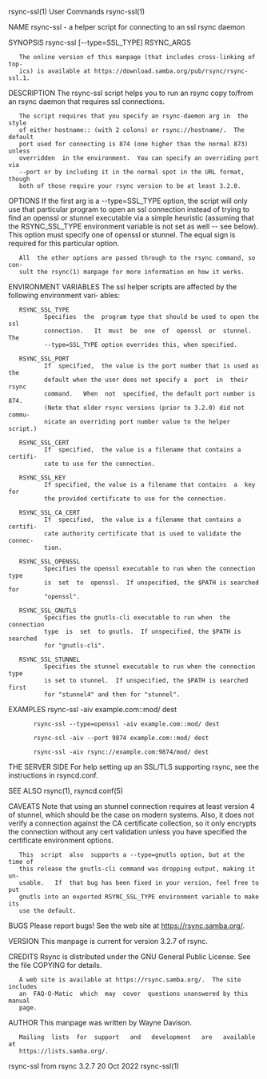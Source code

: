 rsync-ssl(1)                     User Commands                    rsync-ssl(1)

NAME
       rsync-ssl - a helper script for connecting to an ssl rsync daemon

SYNOPSIS
       rsync-ssl [--type=SSL_TYPE] RSYNC_ARGS

       The online version of this manpage (that includes cross-linking of top‐
       ics) is available at https://download.samba.org/pub/rsync/rsync-ssl.1.

DESCRIPTION
       The  rsync-ssl  script  helps you to run an rsync copy to/from an rsync
       daemon that requires ssl connections.

       The script requires that you specify an rsync-daemon arg in  the  style
       of either hostname:: (with 2 colons) or rsync://hostname/.  The default
       port used for connecting is 874 (one higher than the normal 873) unless
       overridden  in the environment.  You can specify an overriding port via
       --port or by including it in the normal spot in the URL format,  though
       both of those require your rsync version to be at least 3.2.0.

OPTIONS
       If  the first arg is a --type=SSL_TYPE option, the script will only use
       that particular program to open an ssl connection instead of trying  to
       find  an openssl or stunnel executable via a simple heuristic (assuming
       that the RSYNC_SSL_TYPE environment variable is not set as well --  see
       below).  This option must specify one of openssl or stunnel.  The equal
       sign is required for this particular option.

       All  the other options are passed through to the rsync command, so con‐
       sult the rsync(1) manpage for more information on how it works.

ENVIRONMENT VARIABLES
       The ssl helper scripts are affected by the following environment  vari‐
       ables:

       RSYNC_SSL_TYPE
              Specifies  the  program type that should be used to open the ssl
              connection.   It  must  be  one  of  openssl  or  stunnel.   The
              --type=SSL_TYPE option overrides this, when specified.

       RSYNC_SSL_PORT
              If  specified,  the value is the port number that is used as the
              default when the user does not specify a  port  in  their  rsync
              command.   When  not  specified, the default port number is 874.
              (Note that older rsync versions (prior to 3.2.0) did not  commu‐
              nicate an overriding port number value to the helper script.)

       RSYNC_SSL_CERT
              If  specified,  the value is a filename that contains a certifi‐
              cate to use for the connection.

       RSYNC_SSL_KEY
              If specified, the value is a filename that contains  a  key  for
              the provided certificate to use for the connection.

       RSYNC_SSL_CA_CERT
              If  specified,  the value is a filename that contains a certifi‐
              cate authority certificate that is used to validate the  connec‐
              tion.

       RSYNC_SSL_OPENSSL
              Specifies the openssl executable to run when the connection type
              is  set  to  openssl.  If unspecified, the $PATH is searched for
              "openssl".

       RSYNC_SSL_GNUTLS
              Specifies the gnutls-cli executable to run when  the  connection
              type  is  set  to gnutls.  If unspecified, the $PATH is searched
              for "gnutls-cli".

       RSYNC_SSL_STUNNEL
              Specifies the stunnel executable to run when the connection type
              is set to stunnel.  If unspecified, the $PATH is searched  first
              for "stunnel4" and then for "stunnel".

EXAMPLES
           rsync-ssl -aiv example.com::mod/ dest

           rsync-ssl --type=openssl -aiv example.com::mod/ dest

           rsync-ssl -aiv --port 9874 example.com::mod/ dest

           rsync-ssl -aiv rsync://example.com:9874/mod/ dest

THE SERVER SIDE
       For  help  setting up an SSL/TLS supporting rsync, see the instructions
       in rsyncd.conf.

SEE ALSO
       rsync(1), rsyncd.conf(5)

CAVEATS
       Note that using an stunnel connection requires at least  version  4  of
       stunnel, which should be the case on modern systems.  Also, it does not
       verify  a  connection against the CA certificate collection, so it only
       encrypts the connection without any cert  validation  unless  you  have
       specified the certificate environment options.

       This  script  also  supports a --type=gnutls option, but at the time of
       this release the gnutls-cli command was dropping output, making it  un‐
       usable.   If  that bug has been fixed in your version, feel free to put
       gnutls into an exported RSYNC_SSL_TYPE environment variable to make its
       use the default.

BUGS
       Please report bugs! See the web site at https://rsync.samba.org/.

VERSION
       This manpage is current for version 3.2.7 of rsync.

CREDITS
       Rsync is distributed under the GNU General  Public  License.   See  the
       file COPYING for details.

       A web site is available at https://rsync.samba.org/.  The site includes
       an  FAQ-O-Matic  which  may  cover  questions unanswered by this manual
       page.

AUTHOR
       This manpage was written by Wayne Davison.

       Mailing  lists  for  support   and   development   are   available   at
       https://lists.samba.org/.

rsync-ssl from rsync 3.2.7        20 Oct 2022                     rsync-ssl(1)
